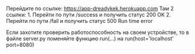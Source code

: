Перейдите по ссылке: https://app-dreadykek.herokuapp.com
Там 2 ссылки:
    1. Перейти по пути /success и получить статус 200 OK
    2. Перейти по пути /fail и получить статус 500 Run time error

Если захотите проверить работоспособность на своем устройстве,
то в файле server.py поменяйте функцию run(...) на run(host='localhost' port=8080) 